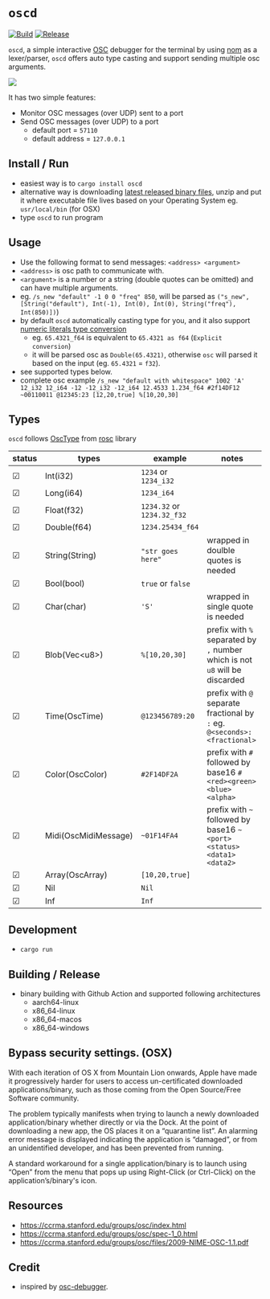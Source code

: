 # `oscd`

[![Build](https://github.com/karnpapon/oscd/actions/workflows/build.yml/badge.svg)](https://github.com/karnpapon/oscd/actions/workflows/build.yml)
[![Release](https://github.com/karnpapon/oscd/actions/workflows/release.yml/badge.svg)](https://github.com/karnpapon/oscd/actions/workflows/release.yml)

`oscd`, a simple interactive [OSC](https://en.wikipedia.org/wiki/Open_Sound_Control) debugger for the terminal by using [nom](https://github.com/Geal/nom) as a lexer/parser, `oscd` offers auto type casting and support sending multiple osc arguments. 

<img src="./screenshots/ss6.gif">

It has two simple features:

* Monitor OSC messages (over UDP) sent to a port
* Send OSC messages (over UDP) to a port
  - default port = `57110`
  - default address = `127.0.0.1`

## Install / Run
- easiest way is to `cargo install oscd`
- alternative way is downloading [latest released binary files](https://github.com/karnpapon/oscd/releases), unzip and put it where executable file lives based on your Operating System eg. `usr/local/bin` (for OSX)
- type `oscd` to run program

## Usage
- Use the following format to send messages: `<address> <argument>`
- `<address>` is osc path to communicate with.
- `<argument>` is a number or a string (double quotes can be omitted) and can have multiple arguments.
- eg. `/s_new "default" -1 0 0 "freq" 850`, will be parsed as `("s_new", [String("default"), Int(-1), Int(0), Int(0), String("freq"), Int(850)])`)
- by default `oscd` automatically casting type for you, and it also support [numeric literals type conversion](https://doc.rust-lang.org/rust-by-example/types/cast.html)
  - eg. `65.4321_f64` is equivalent to `65.4321 as f64` (`Explicit conversion`)
  - it will be parsed osc as `Double(65.4321)`, otherwise `osc` will parsed it based on the input (eg. `65.4321` = `f32`).
- see supported types below.
- complete osc example `/s_new "default with whitespace" 1002 'A' 12_i32 12_i64 -12 -12_i32 -12_i64 12.4533 1.234_f64 #2f14DF12 ~00110011 @12345:23 [12,20,true] %[10,20,30]`

## Types
`oscd` follows [OscType](https://docs.rs/rosc/latest/rosc/enum.OscType.html) from [rosc](https://github.com/klingtnet/rosc) library

| status  | types                | example                            | notes                                                                       |
|---------|----------------------|------------------------------------|-----------------------------------------------------------------------------|
| &#9745; | Int(i32)             | `1234` or `1234_i32`               |                                                                             |
| &#9745; | Long(i64)            | `1234_i64`                         |                                                                             |
| &#9745; | Float(f32)           | `1234.32` or `1234.32_f32`         |                                                                             |
| &#9745; | Double(f64)          | `1234.25434_f64`                   |                                                                             |
| &#9745; | String(String)       | `"str goes here"`                  | wrapped in doulble quotes is needed                                         |
| &#9745; | Bool(bool)           | `true` or `false`                  |                                                                             |
| &#9745; | Char(char)           |  `'S'`                             | wrapped in single quote is needed                                           |
| &#9745; | Blob(Vec&#60;u8>)    | `%[10,20,30]`                      | prefix with `%` separated by `,` number which is not `u8` will be discarded |
| &#9745; | Time(OscTime)        | `@123456789:20`                    | prefix with `@` separate fractional by `:` eg. `@<seconds>:<fractional>`    |
| &#9745; | Color(OscColor)      | `#2F14DF2A`                        | prefix with `#` followed by base16 `#<red><green><blue><alpha>`             |
| &#9745; | Midi(OscMidiMessage) | `~01F14FA4`                        | prefix with `~` followed by base16 `~<port><status><data1><data2>`          |
| &#9745; | Array(OscArray)      | `[10,20,true]`                     |                                                                             |
| &#9745; | Nil                  | `Nil`                              |                                                                             |
| &#9745; | Inf                  | `Inf`                              |                                                                             |

## Development
- `cargo run` 

## Building / Release
- binary building with Github Action and supported following architectures
  - aarch64-linux
  - x86_64-linux
  - x86_64-macos
  - x86_64-windows


## Bypass security settings. (OSX)

With each iteration of OS X from Mountain Lion onwards, Apple have made it progressively harder for users to access un-certificated downloaded applications/binary, such as those coming from the Open Source/Free Software community.

The problem typically manifests when trying to launch a newly downloaded application/binary whether directly or via the Dock. At the point of downloading a new app, the OS places it on a “quarantine list”. An alarming error message is displayed indicating the application is “damaged”, or from an unidentified developer, and has been prevented from running.

A standard workaround for a single application/binary is to launch using “Open” from the menu that pops up using Right-Click (or Ctrl-Click) on the application’s/binary's icon.

## Resources
- https://ccrma.stanford.edu/groups/osc/index.html
- https://ccrma.stanford.edu/groups/osc/spec-1_0.html
- https://ccrma.stanford.edu/groups/osc/files/2009-NIME-OSC-1.1.pdf


## Credit
- inspired by [osc-debugger](https://github.com/alexanderwallin/osc-debugger).